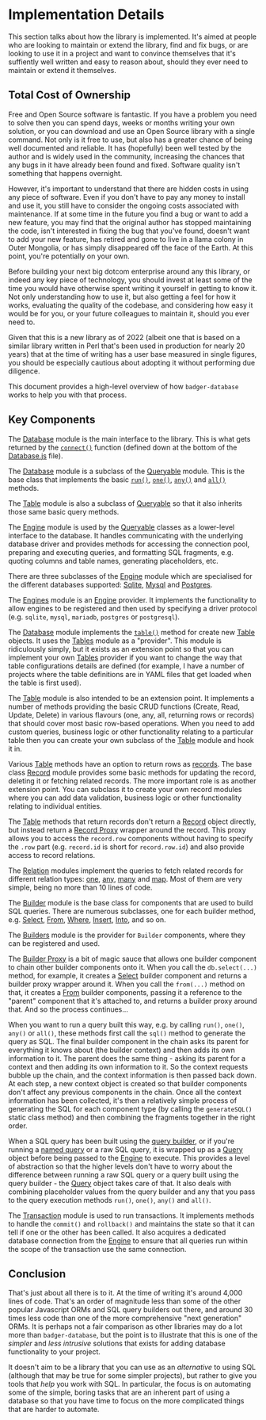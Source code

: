# Implementation Details

This section talks about how the library is implemented.  It's aimed at
people who are looking to maintain or extend the library, find and fix
bugs, or are looking to use it in a project and want to convince themselves
that it's suffiently well written and easy to reason about, should they
ever need to maintain or extend it themselves.

## Total Cost of Ownership

Free and Open Source software is fantastic. If you have a problem you need
to solve then you can spend days, weeks or months writing your own solution,
or you can download and use an Open Source library with a single command.
Not only is it free to use, but also has a greater chance of being well
documented and reliable.  It has (hopefully) been well tested by the author
and is widely used in the community, increasing the chances that any bugs in
it have already been found and fixed.  Software quality isn't something that
happens overnight.

However, it's important to understand that there are hidden costs in using
any piece of software.  Even if you don't have to pay any money to install
and use it, you still have to consider the ongoing costs associated with
maintenance.  If at some time in the future you find a bug or want to add a
new feature, you may find that the original author has stopped maintaining
the code, isn't interested in fixing the bug that you've found, doesn't want
to add your new feature, has retired and gone to live in a llama colony in
Outer Mongolia, or has simply disappeared off the face of the Earth.  At
this point, you're potentially on your own.

Before building your next big dotcom enterprise around any this library, or
indeed any key piece of technology, you should invest at least some of the
time you would have otherwise spent writing it yourself in getting to know
it.  Not only understanding how to use it, but also getting a feel for how
it works, evaluating the quality of the codebase, and considering how easy
it would be for you, or your future colleagues to maintain it, should you
ever need to.

Given that this is a new library as of 2022 (albeit one that is based on
a similar library written in Perl that's been used in production for nearly
20 years) that at the time of writing has a user base measured in single figures,
you should be especially cautious about adopting it without performing due
diligence.

This document provides a high-level overview of how `badger-database` works
to help you with that process.

## Key Components

The [Database](https://github.com/abw/badger-database-js/blob/master/src/Database.js)
module is the main interface to the library.  This is what gets returned
by the [`connect()`](connecting) function (defined down at the bottom
of the [Database.js](https://github.com/abw/badger-database-js/blob/master/src/Database.js)
file).

The [Database](https://github.com/abw/badger-database-js/blob/master/src/Database.js) module
is a subclass of the [Queryable](https://github.com/abw/badger-database-js/blob/master/src/Queryable.js)
module.  This is the base class that implements the
basic [`run()`](basic-queries#run-query-values-options),
[`one()`](basic-queries#one-query-values-options),
[`any()`](basic-queries#any-query-values-options)
and [`all()`](basic-queries#all-query-values-options) methods.

The [Table](https://github.com/abw/badger-database-js/blob/master/src/Table.js)
module is also a subclass of
[Queryable](https://github.com/abw/badger-database-js/blob/master/src/Queryable.js)
so that it also inherits those same basic query methods.

The [Engine](https://github.com/abw/badger-database-js/blob/master/src/Engine.js)
module is used by the
[Queryable](https://github.com/abw/badger-database-js/blob/master/src/Queryable.js)
classes as a lower-level interface to the database.  It handles communicating with the
underlying database driver and provides methods for accessing the connection pool,
preparing and executing queries, and formatting SQL fragments, e.g. quoting columns
and table names, generating  placeholders, etc.

There are three subclasses of the
[Engine](https://github.com/abw/badger-database-js/blob/master/src/Engine.js) module
which are specialised for the different databases supported:
[Sqlite](https://github.com/abw/badger-database-js/blob/master/src/Engine/Sqlite.js),
[Mysql](https://github.com/abw/badger-database-js/blob/master/src/Engine/Mysql.js) and
[Postgres](https://github.com/abw/badger-database-js/blob/master/src/Engine/Postgres.js).

The [Engines](https://github.com/abw/badger-database-js/blob/master/src/Engines.js)
module is an [Engine](https://github.com/abw/badger-database-js/blob/master/src/Engine.js)
provider.  It implements the functionality to allow engines to
be registered and then used by specifying a driver protocol (e.g. `sqlite`, `mysql`,
`mariadb`, `postgres` or `postgresql`).

The [Database](https://github.com/abw/badger-database-js/blob/master/src/Database.js)
module implements the [`table()`](tables) method for
create new [Table](https://github.com/abw/badger-database-js/blob/master/src/Table.js)
objects.  It uses the [Tables](https://github.com/abw/badger-database-js/blob/master/src/Tables.js)
module as a "provider".  This module is ridiculously simply, but it exists
as an extension point so that you can implement your own
[Tables](https://github.com/abw/badger-database-js/blob/master/src/Tables.js) provider
if you want to change the way that table configurations details are defined
(for example, I have a number of projects where the table definitions are in
YAML files that get loaded when the table is first used).

The [Table](https://github.com/abw/badger-database-js/blob/master/src/Table.js)
module is also intended to be an extension point.  It implements
a number of methods providing the basic CRUD functions (Create, Read, Update,
Delete) in various flavours (one, any, all, returning rows or records) that
should cover most basic row-based operations.  When you need to add custom
queries, business logic or other functionality relating to a particular table
then you can create your own subclass of the
[Table](https://github.com/abw/badger-database-js/blob/master/src/Table.js)
module and hook it in.

Various [Table](https://github.com/abw/badger-database-js/blob/master/src/Table.js)
methods have an option to return rows as [records](records).
The base class [Record](https://github.com/abw/badger-database-js/blob/master/src/Record.js)
module provides some basic methods for updating the record, deleting it or
fetching related records.  The more important role is as another extension point.
You can subclass it to create your own record modules where you can add data
validation, business logic or other functionality relating to individual entities.

The [Table](https://github.com/abw/badger-database-js/blob/master/src/Table.js) methods that return records don't return a [Record](https://github.com/abw/badger-database-js/blob/master/src/Record.js)
object directly, but instead return a
[Record Proxy](https://github.com/abw/badger-database-js/blob/master/src/Proxy/Record.js)
wrapper around the record.  This proxy allows you to access the `record.row` components
without having to specify the `.row` part (e.g. `record.id` is short for `record.row.id`)
and also provide access to record relations.

The [Relation](https://github.com/abw/badger-database-js/tree/master/src/Relation)
modules implement the queries to fetch related records for different relation
types:
[one](https://github.com/abw/badger-database-js/blob/master/src/Relation/one.js),
[any](https://github.com/abw/badger-database-js/blob/master/src/Relation/any.js),
[many](https://github.com/abw/badger-database-js/blob/master/src/Relation/many.js) and
[map](https://github.com/abw/badger-database-js/blob/master/src/Relation/many.js).
Most of them are very simple, being no more than 10 lines of code.

The [Builder](https://github.com/abw/badger-database-js/blob/master/src/Builder.js)
module is the base class for components that are used to build SQL queries.
There are numerous subclasses, one for each builder method, e.g.
[Select](https://github.com/abw/badger-database-js/blob/master/src/Builder/Select.js),
[From](https://github.com/abw/badger-database-js/blob/master/src/Builder/From.js),
[Where](https://github.com/abw/badger-database-js/blob/master/src/Builder/Where.js),
[Insert](https://github.com/abw/badger-database-js/blob/master/src/Builder/Insert.js),
[Into](https://github.com/abw/badger-database-js/blob/master/src/Builder/Into.js),
and so on.

The [Builders](https://github.com/abw/badger-database-js/blob/master/src/Builders.js)
module is the provider for `Builder` components, where they can be registered and used.

The [Builder Proxy](https://github.com/abw/badger-database-js/blob/master/src/Proxy/Builder.js)
is a bit of magic sauce that allows one builder component to chain other builder components
onto it.  When you call the `db.select(...)` method, for example, it creates a
[Select](https://github.com/abw/badger-database-js/blob/master/src/Builder/Select.js)
builder component and returns a builder proxy wrapper around it.  When you call the
`from(...)` method on that, it creates a
[From](https://github.com/abw/badger-database-js/blob/master/src/Builder/From.js) builder
components, passing it a reference to the "parent" component that it's attached to,
and returns a builder proxy around that.  And so the process continues...

When you want to run a query built this way, e.g. by calling `run()`, `one()`, `any()`
or `all()`, these methods first call the `sql()` method to generate the query as SQL.
The final builder component in the chain asks its parent for everything it knows about
(the builder context) and then adds its own information to it.  The parent does the
same thing - asking its parent for a context and then adding its own information to it.
So the context requests bubble up the chain, and the context information is then passed
back down.  At each step, a new context object is created so that builder components
don't affect any previous components in the chain.  Once all the context information
has been collected, it's then a relatively simple process of generating the SQL for
each component type (by calling the `generateSQL()` static class method) and then
combining the fragments together in the right order.

When a SQL query has been built using the [query builder](query-builder),
or if you're running a [named query](named-queries) or a raw SQL query,
it is wrapped up as a [Query](https://github.com/abw/badger-database-js/blob/master/src/Query.js)
object before being passed to the [Engine](https://github.com/abw/badger-database-js/blob/master/src/Engine.js) to execute.  This provides a level of
abstraction so that the higher levels don't have to worry about the difference between
running a raw SQL query or a query built using the query builder - the
[Query](https://github.com/abw/badger-database-js/blob/master/src/Query.js) object
takes care of that.  It also deals with combining placeholder values from the query
builder and any that you pass to the query execution methods `run()`, `one()`, `any()`
and `all()`.

The [Transaction](https://github.com/abw/badger-database-js/blob/master/src/Transaction.js)
module is used to run transactions.  It implements methods to handle the `commit()` and
`rollback()` and maintains the state so that it can tell if one or the other has been
called.  It also acquires a dedicated database connection from the
[Engine](https://github.com/abw/badger-database-js/blob/master/src/Engine.js) to ensure
that all queries run within the scope of the transaction use the same connection.

## Conclusion

That's just about all there is to it.  At the time of writing it's around
4,000 lines of code.  That's an order of magnitude less than some of the other
popular Javascript ORMs and SQL query builders out there, and around 30 times
less code than one of the more comprehensive "next generation" ORMs. It is
perhaps not a fair comparison as other libraries may do a lot more than
`badger-database`, but the point is to illustrate that this is one of the
*simpler* and *less intrusive* solutions that exists for adding database
functionality to your project.

It doesn't aim to be a library that you can use as an *alternative* to using SQL
(although that may be true for some simpler projects), but rather to give you tools
that *help* you work with SQL.  In particular, the focus is on automating some of
the simple, boring tasks that are an inherent part of using a database so that you
have time to focus on the more complicated things that are harder to automate.
